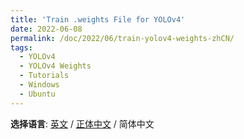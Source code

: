 ```yaml
---
title: 'Train .weights File for YOLOv4'
date: 2022-06-08
permalink: /doc/2022/06/train-yolov4-weights-zhCN/
tags:
  - YOLOv4
  - YOLOv4 Weights
  - Tutorials
  - Windows
  - Ubuntu
---
```






**选择语言**: [英文](https://marc0cheung.github.io/doc/2022/06/train-yolov4-weights/) / [正体中文](https://marc0cheung.github.io/doc/2022/06/train-yolov4-weights-zhHK/) / 简体中文